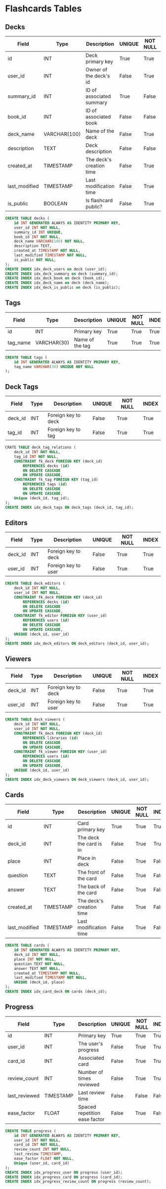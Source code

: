 # Flashcards Tables
## Decks
| Field           | Type         | Description                   | UNIQUE | NOT NULL | Index |
|-----------------|--------------|-------------------------------|--------|----------|-------|
| id              | INT          | Deck primary key              | True   | True     | True  |
| user_id         | INT          | Owner of the deck's id        | False  | True     | True  |
| summary_id      | INT          | ID of associated summary      | True   | False    | True  |
| book_id         | INT          | ID of associated book         | False  | False    | True  |
| deck_name       | VARCHAR(100) | Name of the deck              | False  | True     | True  |
| description     | TEXT         | Deck description              | False  | False    | False |
| created_at      | TIMESTAMP    | The deck's creation time      | False  | True     | False |
| last_modified   | TIMESTAMP    | Last modification time        | False  | True     | False |
| is_public       | BOOLEAN      | Is flashcard public?          | False  | True     | True  |

```sql
CREATE TABLE decks (
    id INT GENERATED ALWAYS AS IDENTITY PRIMARY KEY,
    user_id INT NOT NULL,
    summary_id INT UNIQUE,
    book_id INT NOT NULL,
    deck_name VARCHAR(100) NOT NULL,
    description TEXT,
    created_at TIMESTAMP NOT NULL,
    last_modified TIMESTAMP NOT NULL,
    is_public NOT NULL,
);
CREATE INDEX idx_deck_users on deck (user_id);
CREATE INDEX idx_deck_summary on deck (summary_id);
CREATE INDEX idx_deck_book on deck (book_id);
CREATE INDEX idx_deck_name on deck (deck_name);
CREATE INDEX idx_deck_is_public on deck (is_public);
```

## Tags
| Field           | Type         | Description                   | UNIQUE | NOT NULL | INDEX |
|-----------------|--------------|-------------------------------|--------|----------|-------|
| id              | INT          | Primary key                   | True   | True     | True  |
| tag_name        | VARCHAR(30)  | Name of the tag               | True   | True     | True  |

```sql
CREATE TABLE tags (
    id INT GENERATED ALWAYS AS IDENTITY PRIMARY KEY,
    tag_name VARCHAR(30) UNIQUE NOT NULL
);
```

## Deck Tags
| Field           | Type         | Description                   | UNIQUE | NOT NULL | INDEX |
|-----------------|--------------|-------------------------------|--------|----------|-------|
| deck_id         | INT          | Foreign key to deck           | False  | True     | True  |
| tag_id          | INT          | Foreign key to tag            | False  | True     | True  |

```sql
CRATE TABLE deck_tag_relations (
    deck_id INT NOT NULL,
    tag_id INT NOT NULL,
    CONSTRAINT fk_deck FOREIGN KEY (deck_id)
        REFERENCES decks (id)
        ON DELETE CASCADE
        ON UPDATE CASCADE,
    CONSTRAINT fk_tag FOREIGN KEY (tag_id)
        REFERENCES tags (id)
        ON DELETE CASCADE
        ON UPDATE CASCADE,
    Unique (deck_id, tag_id);
);
CREATE INDEX idx_deck_tags ON deck_tags (deck_id, tag_id);
```

## Editors
| Field           | Type         | Description                   | UNIQUE | NOT NULL | INDEX |
|-----------------|--------------|-------------------------------|--------|----------|-------|
| deck_id         | INT          | Foreign key to deck           | False  | True     | True  |
| user_id         | INT          | Foreign key to user           | False  | True     | True  |

```sql
CREATE TABLE deck_editors (
    deck_id INT NOT NULL,
    user_id INT NOT NULL,
    CONSTRAINT fk_deck FOREIGN KEY (deck_id)
        REFERENCES decks (id)
        ON DELETE CASCADE
        ON UPDATE CASCADE,
    CONSTRAINT fk_editor FOREIGN KEY (user_id)
        REFERENCES users (id)
        ON DELETE CASCADE
        ON UPDATE CASCADE,
    UNIQUE (deck_id, user_id)
);
CREATE INDEX idx_deck_editors ON deck_editors (deck_id, user_id);
```

## Viewers
| Field           | Type         | Description                   | UNIQUE | NOT NULL | INDEX |
|-----------------|--------------|-------------------------------|--------|----------|-------|
| deck_id         | INT          | Foreign key to deck           | False  | True     | True  |
| user_id         | INT          | Foreign key to user           | False  | True     | True  |

```sql
CREATE TABLE deck_viewers (
    deck_id INT NOT NULL,
    user_id INT NOT NULL,
    CONSTRAINT fk_deck FOREIGN KEY (deck_id)
        REFERENCES libraries (id)
        ON DELETE CASCADE
        ON UPDATE CASCADE,
    CONSTRAINT fk_viewer FOREIGN KEY (user_id)
        REFERENCES users (id)
        ON DELETE CASCADE
        ON UPDATE CASCADE,
    UNIQUE (deck_id, user_id)
);
CREATE INDEX idx_deck_viewers ON deck_viewers (deck_id, user_id);
```

## Cards
| Field           | Type         | Description                   | UNIQUE | NOT NULL | INDEX |
|-----------------|--------------|-------------------------------|--------|----------|-------|
| id              | INT          | Card primary key              | True   | True     | True  |
| deck_id         | INT          | The deck the card is in       | False  | True     | True  |
| place           | INT          | Place in deck                 | False  | True     | False |
| question        | TEXT         | The front of the card         | False  | True     | False |
| answer          | TEXT         | The back of the card          | False  | True     | False |
| created_at      | TIMESTAMP    | The deck's creation time      | False  | True     | False |
| last_modified   | TIMESTAMP    | Last modification time        | False  | True     | False |

```sql
CREATE TABLE cards (
    id INT GENERATED ALWAYS AS IDENTITY PRIMARY KEY,
    deck_id INT NOT NULL,
    place INT NOT NULL,
    question TEXT NOT NULL,
    answer TEXT NOT NULL,
    created_at TIMESTAMP NOT NULL,
    last_modified TIMESTAMP NOT NULL,
    UNIQUE (deck_id, place)
);
CREATE INDEX idx_card_deck ON cards (deck_id);
```

## Progress
| Field           | Type         | Description                   | UNIQUE | NOT NULL | INDEX |
|-----------------|--------------|-------------------------------|--------|----------|-------|
| id              | INT          | Primary key                   | True   | True     | True  |
| user_id         | INT          | The user's progress           | False  | True     | True  |
| card_id         | INT          | Associated card               | False  | True     | True  |
| review_count    | INT          | Number of times reviewed      | False  | True     | True  |
| last_reviewed   | TIMESTAMP    | Last review time              | False  | False    | False |
| ease_factor     | FLOAT        | Spaced repetition ease factor | False  | True     | False |

```sql
CREATE TABLE progress (
    id INT GENERATED ALWAYS AS IDENTITY PRIMARY KEY,
    user_id INT NOT NULL,
    card_id INT NOT NULL,
    review_count INT NOT NULL,
    last_review TIMESTAMP,
    ease_factor FLOAT NOT NULL,
    Unique (user_id, card_id)
);
CREATE INDEX idx_progress_user ON progress (user_id);
CREATE INDEX idx_progress_card ON progress (card_id);
CREATE INDEX idx_progress_review_count ON progress (review_count);
```
